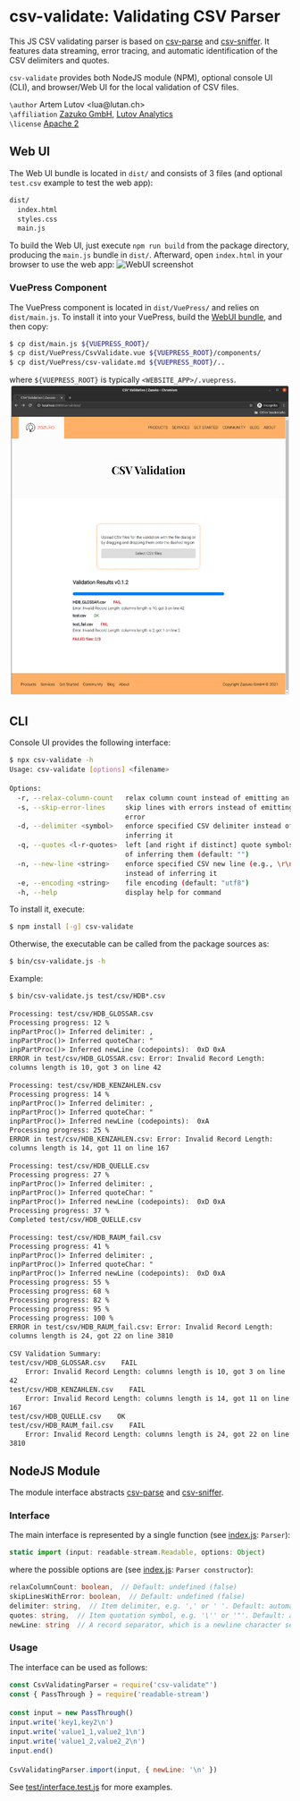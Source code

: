 # csv-validate: Validating CSV Parser
This JS CSV validating parser is based on [csv-parse](https://github.com/wdavidw/node-csv-parse) and [csv-sniffer](https://github.com/MonetDBSolutions/npm-csv-sniffer). It features data streaming, error tracing, and automatic identification of the CSV delimiters and quotes.

`csv-validate` provides both NodeJS module (NPM), optional console UI (CLI), and browser/Web UI for the local validation of CSV files.

`\author` Artem Lutov <lua&#64;&#108;utan&#46;ch>  
`\affiliation` [Zazuko GmbH](https://zazuko.com), [Lutov Analytics](https://lutan.ch)  
`\license` [Apache 2](https://www.apache.org/licenses/LICENSE-2.0)  

## Web UI
The Web UI bundle is located in `dist/` and consists of 3 files (and optional `test.csv` example to test the web app):
```sh
dist/
  index.html
  styles.css
  main.js
```

To build the Web UI, just execute `npm run build` from the package directory, producing the `main.js` bundle in `dist/`. Afterward, open `index.html` in your browser to use the web app:
![WebUI screenshot](img/csv-validate_WebUI.png)

### VuePress Component
The VuePress component is located in `dist/VuePress/` and relies on `dist/main.js`. To install it into your VuePress, build the [WebUI bundle](#web-ui), and then copy:
```sh
$ cp dist/main.js ${VUEPRESS_ROOT}/
$ cp dist/VuePress/CsvValidate.vue ${VUEPRESS_ROOT}/components/
$ cp dist/VuePress/csv-validate.md ${VUEPRESS_ROOT}/..
```
where `${VUEPRESS_ROOT}` is typically `<WEBSITE_APP>/.vuepress`.
![VuePress CsvValidate Component screenshot](img/CsvValidate_VuePress.png)

## CLI
Console UI provides the following interface:
```sh
$ npx csv-validate -h
Usage: csv-validate [options] <filename>

Options:
  -r, --relax-column-count   relax column count instead of emitting an error
  -s, --skip-error-lines     skip lines with errors instead of emitting an
                             error
  -d, --delimiter <symbol>   enforce specified CSV delimiter instead of
                             inferring it
  -q, --quotes <l-r-quotes>  left [and right if distinct] quote symbols instead
                             of inferring them (default: "")
  -n, --new-line <string>    enforce specified CSV new line (e.g., \r\n)
                             instead of inferring it
  -e, --encoding <string>    file encoding (default: "utf8")
  -h, --help                 display help for command
```

To install it, execute:
```sh
$ npm install [-g] csv-validate
```
Otherwise, the executable can be called from the package sources as:
```sh
$ bin/csv-validate.js -h
```

Example:
```
$ bin/csv-validate.js test/csv/HDB*.csv

Processing: test/csv/HDB_GLOSSAR.csv
Processing progress: 12 %
inpPartProc()> Inferred delimiter: ,
inpPartProc()> Inferred quoteChar: "
inpPartProc()> Inferred newLine (codepoints):  0xD 0xA
ERROR in test/csv/HDB_GLOSSAR.csv: Error: Invalid Record Length: columns length is 10, got 3 on line 42

Processing: test/csv/HDB_KENZAHLEN.csv
Processing progress: 14 %
inpPartProc()> Inferred delimiter: ,
inpPartProc()> Inferred quoteChar: "
inpPartProc()> Inferred newLine (codepoints):  0xA
Processing progress: 25 %
ERROR in test/csv/HDB_KENZAHLEN.csv: Error: Invalid Record Length: columns length is 14, got 11 on line 167

Processing: test/csv/HDB_QUELLE.csv
Processing progress: 27 %
inpPartProc()> Inferred delimiter: ,
inpPartProc()> Inferred quoteChar: "
inpPartProc()> Inferred newLine (codepoints):  0xD 0xA
Processing progress: 37 %
Completed test/csv/HDB_QUELLE.csv

Processing: test/csv/HDB_RAUM_fail.csv
Processing progress: 41 %
inpPartProc()> Inferred delimiter: ,
inpPartProc()> Inferred quoteChar: "
inpPartProc()> Inferred newLine (codepoints):  0xD 0xA
Processing progress: 55 %
Processing progress: 68 %
Processing progress: 82 %
Processing progress: 95 %
Processing progress: 100 %
ERROR in test/csv/HDB_RAUM_fail.csv: Error: Invalid Record Length: columns length is 24, got 22 on line 3810

CSV Validation Summary:
test/csv/HDB_GLOSSAR.csv    FAIL
    Error: Invalid Record Length: columns length is 10, got 3 on line 42
test/csv/HDB_KENZAHLEN.csv    FAIL
    Error: Invalid Record Length: columns length is 14, got 11 on line 167
test/csv/HDB_QUELLE.csv    OK
test/csv/HDB_RAUM_fail.csv    FAIL
    Error: Invalid Record Length: columns length is 24, got 22 on line 3810
```

## NodeJS Module
The module interface abstracts [csv-parse](https://github.com/wdavidw/node-csv-parse) and [csv-sniffer](https://github.com/MonetDBSolutions/npm-csv-sniffer).

### Interface
The main interface is represented by a single function (see [index.js](index.js): `Parser`):
```js
static import (input: readable-stream.Readable, options: Object)
```
where the possible options are (see [index.js](index.js): `Parser constructor`):
```ts
relaxColumnCount: boolean,  // Default: undefined (false)
skipLinesWithError: boolean,  // Default: undefined (false)
delimiter: string,  // Item delimiter, e.g. ',' or ' '. Default: automatically inferred
quotes: string,  // Item quotation symbol, e.g. '\'' or '"'. Default: automatically inferred
newLine: string  // A record separator, which is a newline character set, e.g., '\n' or '\n\r'. Default: automatically inferred
```

### Usage
The interface can be used as follows:
```js
const CsvValidatingParser = require('csv-validate"')
const { PassThrough } = require('readable-stream')

const input = new PassThrough()
input.write('key1,key2\n')
input.write('value1_1,value2_1\n')
input.write('value1_2,value2_2\n')
input.end()

CsvValidatingParser.import(input, { newLine: '\n' })
```
See [test/interface.test.js](test/interface.test.js) for more examples.
